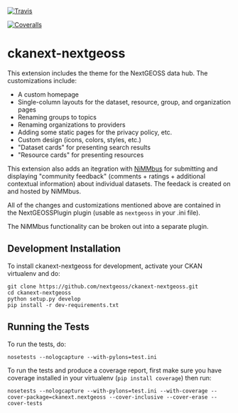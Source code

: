 [![Travis](https://travis-ci.org/NextGeoss/ckanext-nextgeoss.svg?branch=master)](https://travis-ci.org/NextGeoss/ckanext-nextgeoss)

[![Coveralls](https://coveralls.io/repos/NextGeoss/ckanext-nextgeoss/badge.svg)](https://coveralls.io/r/NextGeoss/ckanext-nextgeoss)

# ckanext-nextgeoss

This extension includes the theme for the NextGEOSS data hub. The customizations include:

- A custom homepage
- Single-column layouts for the dataset, resource, group, and organization pages
- Renaming groups to topics
- Renaming organizations to providers
- Adding some static pages for the privacy policy, etc.
- Custom design (icons, colors, styles, etc.)
- "Dataset cards" for presenting search results
- "Resource cards" for presenting resources

This extension also adds an itegration with [NiMMbus](https://www.opengis.uab.cat/nimmbus) for submitting and displaying "community feedback" (comments + ratings + additional contextual information) about individual datasets. The feedack is created on and hosted by NiMMbus.

All of the changes and customizations mentioned above are contained in the NextGEOSSPlugin plugin (usable as `nextgeoss` in your .ini file).

The NiMMbus functionality can be broken out into a separate plugin.

## Development Installation

To install ckanext-nextgeoss for development, activate your CKAN virtualenv and
do:

```
git clone https://github.com/nextgeoss/ckanext-nextgeoss.git
cd ckanext-nextgeoss
python setup.py develop
pip install -r dev-requirements.txt
```

## Running the Tests

To run the tests, do:

```
nosetests --nologcapture --with-pylons=test.ini
```

To run the tests and produce a coverage report, first make sure you have
coverage installed in your virtualenv (`pip install coverage`) then run:

```
nosetests --nologcapture --with-pylons=test.ini --with-coverage --cover-package=ckanext.nextgeoss --cover-inclusive --cover-erase --cover-tests
```
